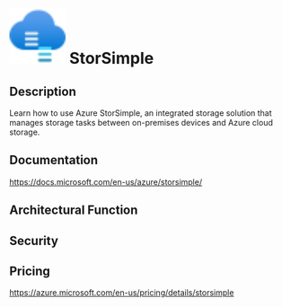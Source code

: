 # <img src ="../img/StorSimple.svg" width=100 /> StorSimple                 



## Description										
Learn how to use Azure StorSimple, an integrated storage solution that manages storage tasks between on-premises devices and Azure cloud storage.





## Documentation
https://docs.microsoft.com/en-us/azure/storsimple/



## Architectural Function




## Security




## Pricing
https://azure.microsoft.com/en-us/pricing/details/storsimple



